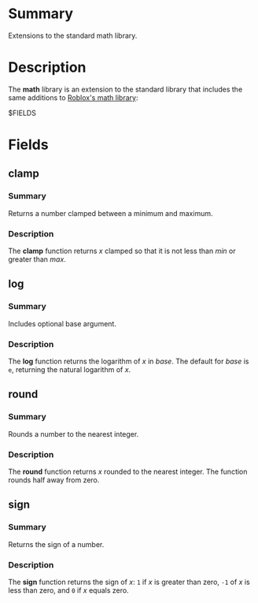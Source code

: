 # Summary
Extensions to the standard math library.

# Description
The **math** library is an extension to the standard library that includes the
same additions to [Roblox's math
library](https://developer.roblox.com/en-us/api-reference/lua-docs/math):

$FIELDS

# Fields
## clamp
### Summary
Returns a number clamped between a minimum and maximum.

### Description
The **clamp** function returns *x* clamped so that it is not less than *min* or
greater than *max*.

## log
### Summary
Includes optional base argument.

### Description
The **log** function returns the logarithm of *x* in *base*. The default for
*base* is `e`, returning the natural logarithm of *x*.

## round
### Summary
Rounds a number to the nearest integer.

### Description
The **round** function returns *x* rounded to the nearest integer. The function
rounds half away from zero.

## sign
### Summary
Returns the sign of a number.

### Description
The **sign** function returns the sign of *x*: `1` if *x* is greater than zero,
`-1` of *x* is less than zero, and `0` if *x* equals zero.
